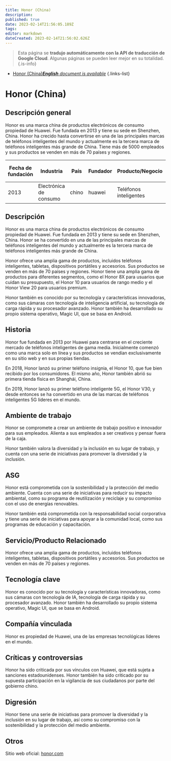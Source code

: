 ```yaml
---
title: Honor (China)
description: 
published: true
date: 2023-02-14T21:56:05.189Z
tags: 
editor: markdown
dateCreated: 2023-02-14T21:56:02.626Z
---
```


> Esta página se **tradujo automáticamente con la API de traducción de Google Cloud**.
Algunas páginas se pueden leer mejor en su totalidad.{.is-info}



- [Honor (China)***English** document is available*](/en/Knowledge-base/Dictionary/Company/honor-china)
{.links-list}


# Honor (China)

## Descripción general
Honor es una marca china de productos electrónicos de consumo propiedad de Huawei. Fue fundada en 2013 y tiene su sede en Shenzhen, China. Honor ha crecido hasta convertirse en una de las principales marcas de teléfonos inteligentes del mundo y actualmente es la tercera marca de teléfonos inteligentes más grande de China. Tiene más de 5000 empleados y sus productos se venden en más de 70 países y regiones.

| Fecha de fundación | Industria | País | Fundador | Producto/Negocio | Número de empleados | Ubicación de la Sede | Sitio web de la empresa |
| ------------------ | ------- | ------- | ------- | ---------------- | ------------------- | ------------------------------------- | --------------- |
| 2013 | Electrónica de consumo | chino | huawei | Teléfonos inteligentes | 5,000+ | Shenzhen, China | [honor.com](https://www.hihonor.com/) |

## Descripción
Honor es una marca china de productos electrónicos de consumo propiedad de Huawei. Fue fundada en 2013 y tiene su sede en Shenzhen, China. Honor se ha convertido en una de las principales marcas de teléfonos inteligentes del mundo y actualmente es la tercera marca de teléfonos inteligentes más grande de China.

Honor ofrece una amplia gama de productos, incluidos teléfonos inteligentes, tabletas, dispositivos portátiles y accesorios. Sus productos se venden en más de 70 países y regiones. Honor tiene una amplia gama de productos para diferentes segmentos, como el Honor 8X para usuarios que cuidan su presupuesto, el Honor 10 para usuarios de rango medio y el Honor View 20 para usuarios premium.

Honor también es conocido por su tecnología y características innovadoras, como sus cámaras con tecnología de inteligencia artificial, su tecnología de carga rápida y su procesador avanzado. Honor también ha desarrollado su propio sistema operativo, Magic UI, que se basa en Android.

## Historia
Honor fue fundada en 2013 por Huawei para centrarse en el creciente mercado de teléfonos inteligentes de gama media. Inicialmente comenzó como una marca solo en línea y sus productos se vendían exclusivamente en su sitio web y en sus propias tiendas.

En 2018, Honor lanzó su primer teléfono insignia, el Honor 10, que fue bien recibido por los consumidores. El mismo año, Honor también abrió su primera tienda física en Shanghái, China.

En 2019, Honor lanzó su primer teléfono inteligente 5G, el Honor V30, y desde entonces se ha convertido en una de las marcas de teléfonos inteligentes 5G líderes en el mundo.

## Ambiente de trabajo
Honor se compromete a crear un ambiente de trabajo positivo e innovador para sus empleados. Alienta a sus empleados a ser creativos y pensar fuera de la caja.

Honor también valora la diversidad y la inclusión en su lugar de trabajo, y cuenta con una serie de iniciativas para promover la diversidad y la inclusión.

## ASG
Honor está comprometida con la sostenibilidad y la protección del medio ambiente. Cuenta con una serie de iniciativas para reducir su impacto ambiental, como su programa de reutilización y reciclaje y su compromiso con el uso de energías renovables.

Honor también está comprometida con la responsabilidad social corporativa y tiene una serie de iniciativas para apoyar a la comunidad local, como sus programas de educación y capacitación.

## Servicio/Producto Relacionado
Honor ofrece una amplia gama de productos, incluidos teléfonos inteligentes, tabletas, dispositivos portátiles y accesorios. Sus productos se venden en más de 70 países y regiones.

## Tecnología clave
Honor es conocido por su tecnología y características innovadoras, como sus cámaras con tecnología de IA, tecnología de carga rápida y su procesador avanzado. Honor también ha desarrollado su propio sistema operativo, Magic UI, que se basa en Android.

## Compañía vinculada
Honor es propiedad de Huawei, una de las empresas tecnológicas líderes en el mundo.

## Críticas y controversias
Honor ha sido criticada por sus vínculos con Huawei, que está sujeta a sanciones estadounidenses. Honor también ha sido criticado por su supuesta participación en la vigilancia de sus ciudadanos por parte del gobierno chino.

## Digresión
Honor tiene una serie de iniciativas para promover la diversidad y la inclusión en su lugar de trabajo, así como su compromiso con la sostenibilidad y la protección del medio ambiente.

## Otros
Sitio web oficial: [honor.com](https://www.hihonor.com/)